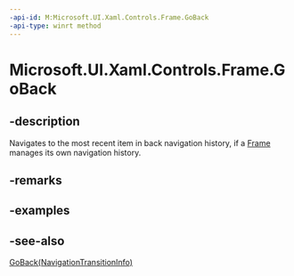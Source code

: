 ```yaml
---
-api-id: M:Microsoft.UI.Xaml.Controls.Frame.GoBack
-api-type: winrt method
---
```


<!-- Method syntax
public void GoBack()
-->

# Microsoft.UI.Xaml.Controls.Frame.GoBack

## -description
Navigates to the most recent item in back navigation history, if a [Frame](frame.md) manages its own navigation history.

## -remarks

## -examples

## -see-also
[GoBack(NavigationTransitionInfo)](frame_goback_2109432550.md)

